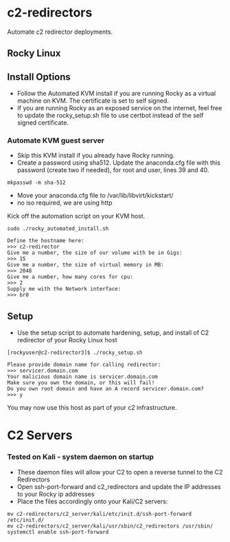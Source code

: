 # c2-redirectors
Automate c2 redirector deployments.


## Rocky Linux

## Install Options

* Follow the Automated KVM install if you are running Rocky as a virtual machine on KVM. The certificate is set to self signed.
* If you are running Rocky as an exposed service on the internet, feel free to update the rocky_setup.sh file to use certbot instead of the self signed certificate.

### Automate KVM guest server

* Skip this KVM install if you already have Rocky running.
* Create a password using sha512. Update the anaconda.cfg file with this password (create two if needed), for root and user, lines 39 and 40.
```
mkpasswd -m sha-512
```

* Move your anaconda.cfg file to /var/lib/libvirt/kickstart/
* no iso required, we are using http

Kick off the automation script on your KVM host.
```
sudo ./rocky_automated_install.sh

Define the hostname here:
>>> c2-redirector
Give me a number, the size of our volume with be in Gigs:
>>> 15
Give me a number, the size of virtual memory in MB:
>>> 2048
Give me a number, how many cores for cpu:
>>> 2
Supply me with the Network interface:
>>> br0
```

## Setup

* Use the setup script to automate hardening, setup, and install of C2 redirector of your Rocky Linux host
```
[rockyuser@c2-redirector3]$ ./rocky_setup.sh 

Please provide domain name for calling redirector:
>>> servicer.domain.com 
Your malicious domain name is servicer.domain.com
Make sure you own the domain, or this will fail!
Do you own root domain and have an A record servicer.domain.com?
>>> y

```

You may now use this host as part of your c2 infrastructure. 

# C2 Servers

### Tested on Kali - system daemon on startup

* These daemon files will allow your C2 to open a reverse tunnel to the C2 Redirectors
* Open ssh-port-forward and c2_redirectors and update the IP addresses to your Rocky ip addresses
* Place the files accordingly onto your Kali/C2 servers:

```
mv c2-redirectors/c2_server/kali/etc/init.d/ssh-port-forward /etc/init.d/
mv c2-redirectors/c2_server/kali/usr/sbin/c2_redirectors /usr/sbin/
systemctl enable ssh-port-forward
```

